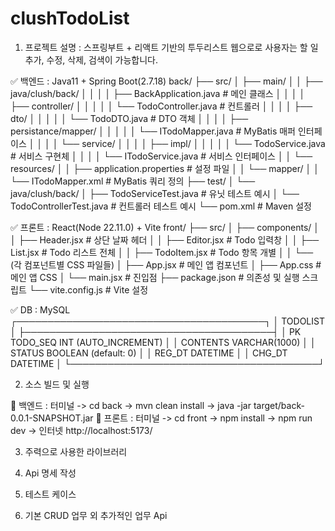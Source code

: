 # clushTodoList

1. 프로젝트 설명 : 스프링부트 + 리액트 기반의 투두리스트 웹으로로
사용자는 할 일 추가, 수정, 삭제, 검색이 가능합니다.

✅ 백엔드 : Java11 + Spring Boot(2.7.18)
back/
├── src/
│   ├── main/
│   │   ├── java/clush/back/
│   │   │   │   ├── BackApplication.java          # 메인 클래스
│   │   │   │   ├── controller/
│   │   │   │   │   └── TodoController.java       # 컨트롤러
│   │   │   │   ├── dto/
│   │   │   │   │   └── TodoDTO.java              # DTO 객체
│   │   │   │   ├── persistance/mapper/
│   │   │   │   │   └── ITodoMapper.java          # MyBatis 매퍼 인터페이스
│   │   │   │   └── service/ 
│   │   │   │       ├── impl/
│   │   │   │       │   └── TodoService.java      # 서비스 구현체
│   │   │   │       └── ITodoService.java         # 서비스 인터페이스 
│   │   └── resources/
│   │       ├── application.properties            # 설정 파일
│   │       └── mapper/
│   │           └── ITodoMapper.xml               # MyBatis 쿼리 정의
├── test/
│   └── java/clush/back/
│                  ├── TodoServiceTest.java       # 유닛 테스트 예시
│                  └── TodoControllerTest.java    # 컨트롤러 테스트 예시
└── pom.xml                                       # Maven 설정


✅ 프론트 : React(Node 22.11.0) + Vite
front/
├── src/
│   ├── components/
│   │   ├── Header.jsx                      # 상단 날짜 헤더
│   │   ├── Editor.jsx                      # Todo 입력창
│   │   ├── List.jsx                        # Todo 리스트 전체
│   │   ├── TodoItem.jsx                    # Todo 항목 개별
│   │   └── (각 컴포넌트별 CSS 파일들)
│   ├── App.jsx                             # 메인 앱 컴포넌트
│   ├── App.css                             # 메인 앱 CSS
│   └── main.jsx                            # 진입점
├── package.json                            # 의존성 및 실행 스크립트
└── vite.config.js                          # Vite 설정


✅ DB : MySQL
┌────────────────────────────────────────┐
│               TODOLIST                 │
├────────────────────────────────────────┤
│ PK  TODO_SEQ      INT (AUTO_INCREMENT) │
│     CONTENTS      VARCHAR(1000)        │
│     STATUS        BOOLEAN (default: 0) │
│     REG_DT        DATETIME             │
│     CHG_DT        DATETIME             │
└────────────────────────────────────────┘


2. 소스 빌드 및 실행

🚀 백엔드 : 터미널 -> cd back -> mvn clean install -> java -jar target/back-0.0.1-SNAPSHOT.jar
🚀 프론트 : 터미널 -> cd front -> npm install -> npm run dev -> 인터넷 http://localhost:5173/


3. 주력으로 사용한 라이브러리


4. Api 명세 작성


5. 테스트 케이스


6. 기본 CRUD 업무 외 추가적인 업무 Api




